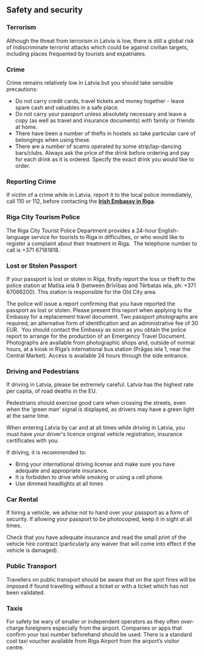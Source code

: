 ## Safety and security

### **Terrorism**

Although the threat from terrorism in Latvia is low, there is still a global risk of indiscriminate terrorist attacks which could be against civilian targets, including places frequented by tourists and expatriates.

### **Crime**

Crime remains relatively low in Latvia but you should take sensible precautions:

* Do not carry credit cards, travel tickets and money together - leave spare cash and valuables in a safe place.
* Do not carry your passport unless absolutely necessary and leave a copy (as well as travel and insurance documents) with family or friends at home.
* There have been a number of thefts in hostels so take particular care of belongings when using these.
* There are a number of scams operated by some strip/lap-dancing bars/clubs. Always ask the price of the drink before ordering and pay for each drink as it is ordered. Specify the exact drink you would like to order.

### **Reporting Crime**

If victim of a crime while in Latvia, report it to the local police immediately, call 110 or 112, before contacting the [**Irish Embassy in Riga**](/en/latvia/riga/).

### **Riga City Tourism Police**

The Riga City Tourist Police Department provides a 24-hour English-language service for tourists to Riga in difficulties, or who would like to register a complaint about their treatment in Riga.  The telephone number to call is +371 67181818.

### **Lost or Stolen Passport**

If your passport is lost or stolen in Rīga, firstly report the loss or theft to the police station at Matīsa iela 9 (between Brīvības and Tērbatas iela, ph: +371 67086200). This station is responsible for the Old City area.

The police will issue a report confirming that you have reported the passport as lost or stolen. Please present this report when applying to the Embassy for a replacement travel document. Two passport photographs are required, an alternative form of identification and an administrative fee of 30 EUR.  You should contact the Embassy as soon as you obtain the police report to arrange for the production of an Emergency Travel Document. Photographs are available from photographic shops and, outside of normal hours, at a kiosk in Rīga’s international bus station (Prāgas iela 1, near the Central Market). Access is available 24 hours through the side entrance.

### **Driving and Pedestrians**

If driving in Latvia, please be extremely careful. Latvia has the highest rate per capita, of road deaths in the EU.

Pedestrians should exercise good care when crossing the streets, even when the ‘green man’ signal is displayed, as drivers may have a green light at the same time.

When entering Latvia by car and at all times while driving in Latvia, you must have your driver's licence original vehicle registration, insurance certificates with you.

If driving, it is recommended to:

* Bring your international driving license and make sure you have adequate and appropriate insurance.
* It is forbidden to drive while smoking or using a cell phone.
* Use dimmed headlights at all times

### **Car Rental**

If hiring a vehicle, we advise not to hand over your passport as a form of security. If allowing your passport to be photocopied, keep it in sight at all times.

Check that you have adequate insurance and read the small print of the vehicle hire contract (particularly any waiver that will come into effect if the vehicle is damaged).

### **Public Transport**

Travellers on public transport should be aware that on the spot fines will be imposed if found travelling without a ticket or with a ticket which has not been validated.

### **Taxis**

For safety be wary of smaller or independent operators as they often over-charge foreigners especially from the airport. Companies or apps that confirm your taxi number beforehand should be used. There is a standard cost taxi voucher available from Riga Airport from the airport’s visitor centre.
